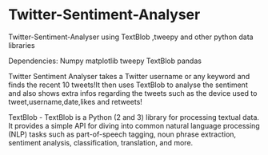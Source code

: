 # Twitter-Sentiment-Analyser
Twitter-Sentiment-Analyser using TextBlob ,tweepy and other python data libraries

Dependencies:
Numpy
matplotlib
tweepy
TextBlob
pandas

Twitter Sentiment Analyser takes a Twitter username or any keyword and finds the  recent 10 tweets!It then uses TextBlob to analyse the sentiment and also shows extra infos regarding the tweets such as the device used to tweet,username,date,likes and retweets! 


TextBlob - TextBlob is a Python (2 and 3) library for processing textual data. It provides a simple API for diving into common natural language processing (NLP) tasks such as part-of-speech tagging, noun phrase extraction, sentiment analysis, classification, translation, and more.

